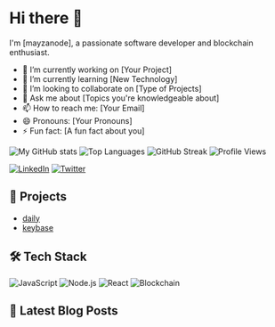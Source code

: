 # Hi there 👋

I'm [mayzanode], a passionate software developer and blockchain enthusiast.

- 🔭 I’m currently working on [Your Project]
- 🌱 I’m currently learning [New Technology]
- 👯 I’m looking to collaborate on [Type of Projects]
- 💬 Ask me about [Topics you're knowledgeable about]
- 📫 How to reach me: [Your Email]
- 😄 Pronouns: [Your Pronouns]
- ⚡ Fun fact: [A fun fact about you]

![My GitHub stats](https://github-readme-stats.vercel.app/api?username=mayzanode&show_icons=true&theme=radical)
![Top Languages](https://github-readme-stats.vercel.app/api/top-langs/?username=mayzanode&layout=compact&theme=radical)
![GitHub Streak](https://github-readme-streak-stats.herokuapp.com/?user=mayzanode&theme=radical)
![Profile Views](https://komarev.com/ghpvc/?username=mayzanode&color=brightgreen)

[![LinkedIn](https://img.shields.io/badge/LinkedIn-mayzanode-blue?style=flat&logo=linkedin)](https://www.linkedin.com/in/mayzanode/)
[![Twitter](https://img.shields.io/badge/Twitter-YourUsername-blue?style=flat&logo=twitter)](https://twitter.com/zkendgame)

## 🚀 Projects
- [daily](https://github.com/mayzanode/daily)
- [keybase](https://github.com/mayzanode/keybase)

## 🛠️ Tech Stack
![JavaScript](https://img.shields.io/badge/-JavaScript-black?style=flat-square&logo=javascript)
![Node.js](https://img.shields.io/badge/-Node.js-black?style=flat-square&logo=node.js)
![React](https://img.shields.io/badge/-React-black?style=flat-square&logo=react)
![Blockchain](https://img.shields.io/badge/-Blockchain-black?style=flat-square&logo=ethereum)

## 📝 Latest Blog Posts
<!-- BLOG-POST-LIST:START -->
<!-- BLOG-POST-LIST:END -->
